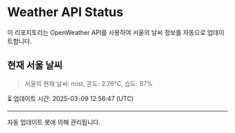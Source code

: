 
# Weather API Status

이 리포지토리는 OpenWeather API를 사용하여 서울의 날씨 정보를 자동으로 업데이트합니다.

## 현재 서울 날씨
> 서울의 현재 날씨: mist, 온도: 2.76°C, 습도: 87%

⏳ 업데이트 시간: 2025-03-09 12:56:47 (UTC)

---
자동 업데이트 봇에 의해 관리됩니다.
